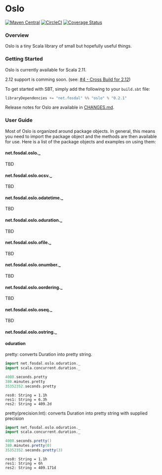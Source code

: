 # Oslo
[![Maven Central](https://img.shields.io/maven-central/v/net.fosdal/oslo_2.11.svg)](http://search.maven.org/#search%7Cgav%7C1%7Cg%3A%22net.fosdal%22%20AND%20a%3A%22oslo_2.11%22)
[![CircleCI](https://circleci.com/gh/sfosdal/oslo.svg?style=shield)](https://circleci.com/gh/sfosdal/oslo)
[![Coverage Status](https://coveralls.io/repos/github/sfosdal/oslo/badge.svg?branch=master)](https://coveralls.io/github/sfosdal/oslo?branch=master)

### Overview
Oslo is a tiny Scala library of small but hopefully useful things.

### Getting Started
Oslo is currently available for Scala 2.11.

2.12 support is comming soon. (see: [#4 - Cross Build for 2.12](/sfosdal/oslo/issues/4))


To get started with SBT, simply add the following to your `build.sbt`
file:

```scala
libraryDependencies += "net.fosdal" %% "oslo" % "0.2.1"
```

Release notes for Oslo are available in [CHANGES.md](CHANGES.md).

### User Guide
Most of Oslo is organized around package objects. In general, this means you need to import the package object and the methods are then available for use. Here is a list of the package objects and examples on using them:

#### net.fosdal.oslo._
TBD

#### net.fosdal.oslo.ocsv._
TBD

#### net.fosdal.oslo.odatetime._
TBD

#### net.fosdal.oslo.oduration._
TBD

#### net.fosdal.oslo.ofile._
TBD

#### net.fosdal.oslo.onumber._
TBD

#### net.fosdal.oslo.oordering._
TBD

#### net.fosdal.oslo.oseq._
TBD

#### net.fosdal.oslo.ostring._

#### oduration
pretty: converts Duration into pretty string.

```scala
import net.fosdal.oslo.oduration._
import scala.concurrent.duration._

4000.seconds.pretty
380.minutes.pretty
35352352.seconds.pretty
```

```
res0: String = 1.1h
res1: String = 6.3h
res2: String = 409.2d
```

pretty(precision:Int): converts Duration into pretty string with supplied precision
```scala
import net.fosdal.oslo.oduration._
import scala.concurrent.duration._

4000.seconds.pretty()
380.minutes.pretty(0)
35352352.seconds.pretty(3)
```

```
res0: String = 1.1h
res1: String = 6h
res2: String = 409.171d
```
